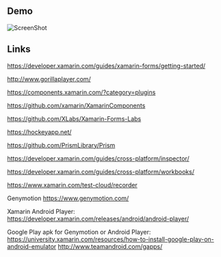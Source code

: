 Demo
-----------------------------------------------------------------------

![ScreenShot](https://raw.github.com/amccorma/Xamarin_09222016/master/Demo/DemoSlideshow/full.gif)

Links
-----------------------------------------------------------------------

https://developer.xamarin.com/guides/xamarin-forms/getting-started/

http://www.gorillaplayer.com/

https://components.xamarin.com/?category=plugins

https://github.com/xamarin/XamarinComponents

https://github.com/XLabs/Xamarin-Forms-Labs

https://hockeyapp.net/

https://github.com/PrismLibrary/Prism

https://developer.xamarin.com/guides/cross-platform/inspector/

https://developer.xamarin.com/guides/cross-platform/workbooks/

https://www.xamarin.com/test-cloud/recorder

Genymotion
https://www.genymotion.com/

Xamarin Android Player:
https://developer.xamarin.com/releases/android/android-player/

Google Play apk for Genymotion or Android Player:
https://university.xamarin.com/resources/how-to-install-google-play-on-android-emulator
http://www.teamandroid.com/gapps/
